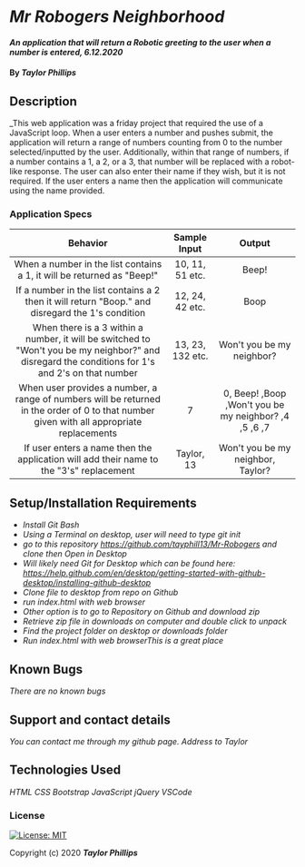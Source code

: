 # _Mr Robogers Neighborhood_

#### _An application that will return a Robotic greeting to the user when a number is entered, 6.12.2020_

#### By _**Taylor Phillips**_

## Description

_This web application was a friday project that required the use of a JavaScript loop.  When a user enters a number and pushes submit, the application will return a range of numbers counting from 0 to the number selected/inputted by the user.  Additionally, within that range of numbers, if a number contains a 1, a 2, or a 3, that number will be replaced with a robot-like response.  The user can also enter their name if they wish, but it is not required.  If the user enters a name then the application will communicate using the name provided.

   ### Application Specs

| Behavior  | Sample Input | Output |
| :--------:  | :---------: | :-----: |
| When a number in the list contains a 1, it will be returned as "Beep!"  | 10, 11, 51 etc.| Beep! |
| If a number in the list contains a 2 then it will return "Boop." and disregard the 1's condition | 12, 24, 42 etc. | Boop |
| When there is a 3 within a number, it will be switched to "Won't you be my neighbor?" and disregard the conditions for 1's and 2's on that number | 13, 23, 132 etc. | Won't you be my neighbor? |
| When user provides a number, a range of numbers will be returned in the order of 0 to that number given with all appropriate replacements |  7 | 0, Beep! ,Boop ,Won't you be my neighbor? ,4 ,5 ,6 ,7  |
| If user enters a name then the application will add their name to the "3's" replacement | Taylor,  13  | Won't you be my neighbor, Taylor?

## Setup/Installation Requirements

* _Install Git Bash_
* _Using a Terminal on desktop, user will need to type git init_
* _go to this repository <https://github.com/tayphill13/Mr-Robogers> and clone then Open in Desktop_
* _Will likely need Git for Desktop which can be found here: https://help.github.com/en/desktop/getting-started-with-github-desktop/installing-github-desktop_
* _Clone file to desktop from repo on Github_
* _run index.html with web browser_
* _Other option is to go to Repository on Github and download zip_
* _Retrieve zip file in downloads on computer and double click to unpack_
* _Find the project folder on desktop or downloads folder_
* _Run index.html with web browserThis is a great place_

## Known Bugs

_There are no known bugs_

## Support and contact details

_You can contact me through my github page.  Address to Taylor_

## Technologies Used

_HTML_
_CSS_
_Bootstrap_
_JavaScript_
_jQuery_
_VSCode_

### License

[![License: MIT](https://img.shields.io/badge/License-MIT-yellow.svg)](https://opensource.org/licenses/MIT)

Copyright (c) 2020 **_Taylor Phillips_**
